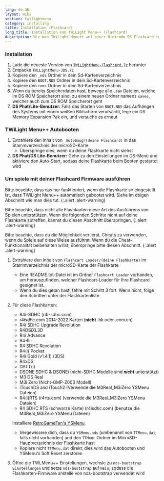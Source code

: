 ```yaml
---
lang: de-DE
layout: wiki
section: twilightmenu
category: installing
title: Installation (Flashcard)
long_title: Installation von TWiLight Menu++ (Flashcard)
description: Wie man TWiLight Menu++ auf einer Nintendo DS Flashcard installiert
---
```


### Installation
1. Lade die neueste Version von [`TWiLightMenu-Flashcard.7z`](https://github.com/DS-Homebrew/TWiLightMenu/releases/latest/download/TWiLightMenu-Flashcard.7z) herunter
1. Entpacke `TWiLightMenu-3DS.7z `
1. Kopiere den `_nds` Ordner in dein Sd-Kartenverzeichnis
1. Kopiere den `BOOT.NDS` Ordner in dein Sd-Kartenverzeichnis
1. Kopiere den `roms` Ordner in dein Sd-Kartenverzeichnis
1. Wenn du bereits Speicherdaten hast, bewege alle `.sav` Dateien, welche im DS ROM Speicherort sind, zu einem neuen Ordner namens `saves`, welcher auch zum DS ROM Speicherort geht
1. **DS Phat/Lite-Benutzer:** Falls das Starten von `BOOT.NDS` das Aufhängen des Systems mit einem weißen Bildschirm verursacht, lege ein DS Memory Expansion Pak ein, und versuche es erneut

### TWiLight Menu++ Autobooten
1. Extrahiere den Inhalt von ` Autoboog/(deine Flashcard)` in das Stammverzeichnis der microSD-Karte
   - Überspringe dies, wenn du deine Flashkarte nicht siehst
1. **DS Phat/DS Lite-Benutzer:** Gehe zu den Einstellungen im DS-Menü und aktiviere den Auto-Start, sodass deine Flashkarte beim Booten gestartet wird

### Um spiele mit deiner Flashcard Firmware ausführen

Bitte beachte, dass das nur funktioniert, wenn die Flashkarte so eingestellt ist, dass TWiLight Menu++ automatisch gebootet wird. Siehe im obigen Abschnitt wie man dies tut.
{:.alert .alert-warning}

Bitte beachte, dass nicht alle Flashkarten diese Art des Ausführens von Spielen unterstützen. Wenn die folgenden Schritte nicht auf deine Flashkarte zutreffen, kannst du diesen Abschnitt überspringen.
{:.alert .alert-warning}

Bitte beachte, dass du die Möglichkeit verlierst, Cheats zu verwenden, wenn du Spiele auf diese Weise ausführst. Wenn du die Cheat-Funktionalität beibehalten willst, überspringe bitte diesen Abschnitt.
{:.alert .alert-warning}

1. Extrahiere den Inhalt von `Flashcart Loader/(deine Flashkarte)` im Stammverzeichnis der microSD-Karte der Flashkarte
   - Eine README.txt-Datei ist im Ordner `Flashcart Loader` vorhanden, um herauszufinden, welcher Flashcart-Loader für Ihre Flashcard geeignet ist.
   - Wenn du dies getan hast, fahre mit Schritt 3 fort. Wenn nicht, folge den Schritten unter der Flashkartenliste

1. Für diese Flashkarten:
   - R4i-SDHC (r4i-sdhc.com)
   - r4isdhc.com 2014-2022 Karten (**nicht** .hk oder .com.cn)
   - R4i SDHC Upgrade Revolution
   - R4DSiXL3D
   - R4i Advance
   - R4-IIIi
   - R4 SDHC Revolution
   - R4(i) Pocket
   - R4i Gold (v1.4.1) (3DS)
   - R4xDS
   - DSTT(i)
   - DSONE SDHC & DSONEi (nicht-SDHC Modelle sind ***nicht*** unterstützt)
   - M3 DS Real
   - M3i Zero (Nicht-GMP-Z003 Modell)
   - iTouchDS and iTouch2 (Verwende die M3Real_M3iZero YSMenu Dateien)
   - R4(i)RTS (r4rts.com) (verwende die M3Real_M3iZero YSMenu Dateien)
   - R4 SDHC RTS (schwarze Karte) (r4isdhc.com) (benutze die M3Real_M3iZero YSMenu Dateien)

   Installiere [RetroGameFan's YSMenu](https://gbatemp.net/download/35737/).
      - Vergewissere dich, dass du `YSMenu.nds` (umbenannt von `TTMenu.dat`, falls nicht vorhanden) und den `TTMenu` Ordner im MicroSD-Hauptverzeichnis der Flashkarte hast
      - Kopiere nicht `TTMenu.dat` direkt; dies wird das Autobooten und YSMenu's Soft Reset zerstören
1. Öffne die TWLMenu++ Einstellungen, wechsle zu `nds-bootstrap Einstellungen` und setze `nds-bootstrap` auf `Nein`, sodass die Flashkarten-Firmware anstelle von nds-bootstrap verwendet wird
